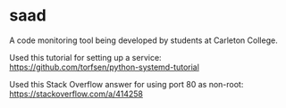 # saad
A code monitoring tool being developed by students at Carleton College.

Used this tutorial for setting up a service:
https://github.com/torfsen/python-systemd-tutorial

Used this Stack Overflow answer for using port 80 as non-root:
https://stackoverflow.com/a/414258
